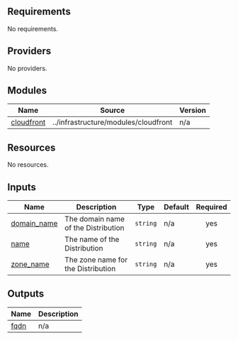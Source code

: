 ## Requirements

No requirements.

## Providers

No providers.

## Modules

| Name | Source | Version |
|------|--------|---------|
| <a name="module_cloudfront"></a> [cloudfront](#module\_cloudfront) | ../infrastructure/modules/cloudfront | n/a |

## Resources

No resources.

## Inputs

| Name | Description | Type | Default | Required |
|------|-------------|------|---------|:--------:|
| <a name="input_domain_name"></a> [domain\_name](#input\_domain\_name) | The domain name of the Distribution | `string` | n/a | yes |
| <a name="input_name"></a> [name](#input\_name) | The name of the Distribution | `string` | n/a | yes |
| <a name="input_zone_name"></a> [zone\_name](#input\_zone\_name) | The zone name for the Distribution | `string` | n/a | yes |

## Outputs

| Name | Description |
|------|-------------|
| <a name="output_fqdn"></a> [fqdn](#output\_fqdn) | n/a |
